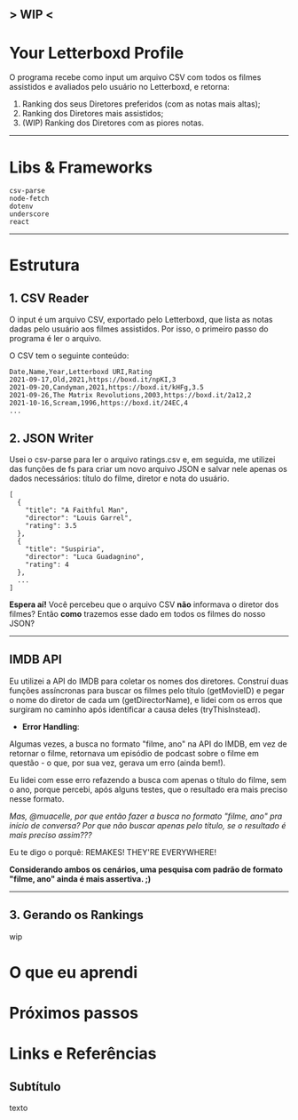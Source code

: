 ## > WIP <

# Your Letterboxd Profile
O programa recebe como input um arquivo CSV com todos os filmes assistidos e avaliados pelo usuário no Letterboxd, e retorna:
 1) Ranking dos seus Diretores preferidos (com as notas mais altas);
 2) Ranking dos Diretores mais assistidos;
 3) (WIP) Ranking dos Diretores com as piores notas.

---

# Libs & Frameworks
```
csv-parse
node-fetch
dotenv
underscore
react
```
---

# Estrutura
## 1. CSV Reader
O input é um arquivo CSV, exportado pelo Letterboxd, que lista as notas dadas pelo usuário aos filmes assistidos. Por isso, o primeiro passo do programa é ler o arquivo. 

O CSV tem o seguinte conteúdo:

```
Date,Name,Year,Letterboxd URI,Rating
2021-09-17,Old,2021,https://boxd.it/npKI,3
2021-09-20,Candyman,2021,https://boxd.it/kHFg,3.5
2021-09-26,The Matrix Revolutions,2003,https://boxd.it/2a12,2
2021-10-16,Scream,1996,https://boxd.it/24EC,4
...
```

## 2. JSON Writer
Usei o csv-parse para ler o arquivo ratings.csv e, em seguida, me utilizei das funções de fs para criar um novo arquivo JSON e salvar nele apenas os dados necessários: título do filme, diretor e nota do usuário.

```
[
  {
    "title": "A Faithful Man",
    "director": "Louis Garrel",
    "rating": 3.5
  },
  {
    "title": "Suspiria",
    "director": "Luca Guadagnino",
    "rating": 4
  },
  ...
]
```
**Espera aí!** Você percebeu que o arquivo CSV **não** informava o diretor dos filmes? Então **como** trazemos esse dado em todos os filmes do nosso JSON?

---

## IMDB API
Eu utilizei a API do IMDB para coletar os nomes dos diretores. Construí duas funções assíncronas para buscar os filmes pelo título (getMovieID) e pegar o nome do diretor de cada um (getDirectorName), e lidei com os erros que surgiram no caminho após identificar a causa deles (tryThisInstead). 

- **Error Handling**: 

Algumas vezes, a busca no formato "filme, ano" na API do IMDB, em vez de retornar o filme, retornava um episódio de podcast sobre o filme em questão - o que, por sua vez, gerava um erro (ainda bem!).

Eu lidei com esse erro refazendo a busca com apenas o título do filme, sem o ano, porque percebi, após alguns testes, que o resultado era mais preciso nesse formato.

_Mas, @muacelle, por que então fazer a busca no formato "filme, ano" pra início de conversa? Por que não buscar apenas pelo título, se o resultado é mais preciso assim???_ 

Eu te digo o porquê: REMAKES! THEY'RE EVERYWHERE! 

**Considerando ambos os cenários, uma pesquisa com padrão de formato "filme, ano" ainda é mais assertiva. ;)**

--- 

## 3. Gerando os Rankings
wip

<h1> O que eu aprendi </h1>

<h1> Próximos passos </h1>

<h1> Links e Referências </h1>

## Subtítulo
texto
